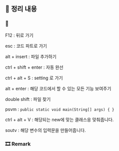 ## 📕 정리 내용

### 📘

F12 : 뒤로 가기

esc : 코드 파트로 가기

alt + insert : 파일 추가하기

ctrl + shift + enter : 자동 완선

ctrl + alt + S : setting 로 가기

alt + enter : 해당 코드에서 할 수 있는 모든 기능 보여주기

double shift : 파일 찾기

psvm : `public static void main(String[] args) { }`

ctrl + alt + V : 해당되는 new에 맞는 클래스응 맞춰줍니다.

soutv : 해당 변수의 입력문을 만들어줍니다.

### 🎞 Remark
